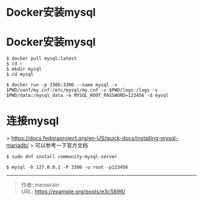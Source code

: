 # Docker安装mysql



# Docker安装mysql

```shell
$ docker pull mysql:latest
$ cd ~
$ mkdir mysql
$ cd mysql
```

```shell
$ docker run -p 3306:3306 --name mysql -v $PWD/conf/my.cnf:/etc/mysql/my.cnf -v $PWD/logs:/logs -v $PWD/data:/mysql_data -e MYSQL_ROOT_PASSWORD=123456 -d mysql
```

# 连接mysql
&gt; https://docs.fedoraproject.org/en-US/quick-docs/installing-mysql-mariadb/
&gt; 可以参考一下官方文档

```shell
$ sudo dnf install community-mysql-server
```

```shell
$ mysql -h 127.0.0.1 -P 3306 -u root -p123456
```

---

> 作者: meowrain  
> URL: https://example.org/posts/e3c5896/  

